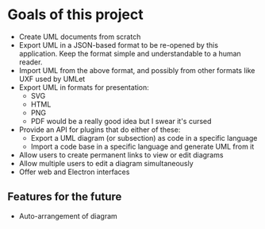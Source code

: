 # Goals of this project

 - Create UML documents from scratch
 - Export UML in a JSON-based format to be re-opened by this application. Keep the format simple and understandable to a human reader.
 - Import UML from the above format, and possibly from other formats like UXF used by UMLet
 - Export UML in formats for presentation:
   - SVG
   - HTML
   - PNG
   - PDF would be a really good idea but I swear it's cursed
 - Provide an API for plugins that do either of these:
   - Export a UML diagram (or subsection) as code in a specific language
   - Import a code base in a specific language and generate UML from it
 - Allow users to create permanent links to view or edit diagrams
 - Allow multiple users to edit a diagram simultaneously
 - Offer web and Electron interfaces

## Features for the future

 - Auto-arrangement of diagram
